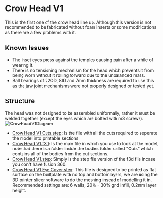 # Crow Head V1
This is the first one of the crow head line up. Although this version is not recommended to be fabricated without foam inserts or some modifications as there are a few problems with it.

## Known Issues
* The inset eyes press against the temples causing pain after a while of wearing it.
* There is no tensioning mechanism for the head which prevents it from being worn without it rolling forward due to the unbalanced mass.
* Ball bearings of 22OD, 8ID and 7mm thickness are required to use this as the jaw joint mechanisms were not properly designed or tested yet.

## Structure
The head was not designed to be assembled uniformally, rather it must be welded together (except the eyes which are bolted with m3 screws).
![CrowHeadV1Diagram](../../.assets/Crow%20Head%20V1%20Diagram.png)

* [Crow Head V1 Cuts.step](Crow%20Head%20V1%20Cuts.step): Is the file with all the cuts required to seperate the model into printable sections
* [Crow Head V1.f3d](Crow%20Head%20V1.f3d): Is the main file in which you use to look at the model, note that there is a folder inside the bodies folder called "Cuts" which contains all of the bodies from the cut sections.
* [Crow Head V1.step](Crow%20Head%20V1.step): Simply is the step file version of the f3d file incase you don't have fusion 360.
* [Crow Head V1 Eye Cover.step](Crow%20Head%20V1%20Eye%20Cover.step): This file is designed to be printed as flat surface on the builtplate with no top and bottomlayers, we are using the 3D printer slicer software to do the meshing insead of modelling it in. Recommended settings are: 6 walls, 20% - 30% grid infill, 0.2mm layer height.